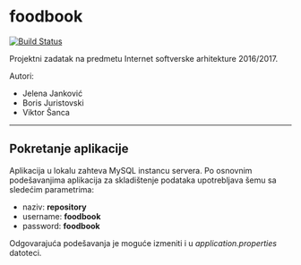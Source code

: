 # foodbook

[![Build Status](https://travis-ci.org/vsanca/foodbook.svg?branch=master)](https://travis-ci.org/vsanca/foodbook)

Projektni zadatak na predmetu Internet softverske arhitekture 2016/2017.

Autori:
* Jelena Janković
* Boris Juristovski
* Viktor Šanca

---

## Pokretanje aplikacije

Aplikacija u lokalu zahteva MySQL instancu servera. Po osnovnim podešavanjima aplikacija za skladištenje podataka upotrebljava šemu sa sledećim parametrima:
* naziv: **repository**
* username: **foodbook**
* password: **foodbook**

Odgovarajuća podešavanja je moguće izmeniti i u *application.properties* datoteci.
